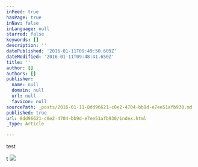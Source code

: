 ```yaml
---
inFeed: true
hasPage: true
inNav: false
inLanguage: null
starred: false
keywords: []
description: ''
datePublished: '2016-01-11T09:49:50.609Z'
dateModified: '2016-01-11T09:48:41.650Z'
title: ''
author: []
authors: []
publisher:
  name: null
  domain: null
  url: null
  favicon: null
sourcePath: _posts/2016-01-11-8dd96621-c0e2-4704-bb9d-e7ee51afb930.md
published: true
url: 8dd96621-c0e2-4704-bb9d-e7ee51afb930/index.html
_type: Article

---
```

test

t
![](https://the-grid-user-content.s3-us-west-2.amazonaws.com/648d8c71-e5f7-4250-b648-f6be86b6b6eb.jpg)